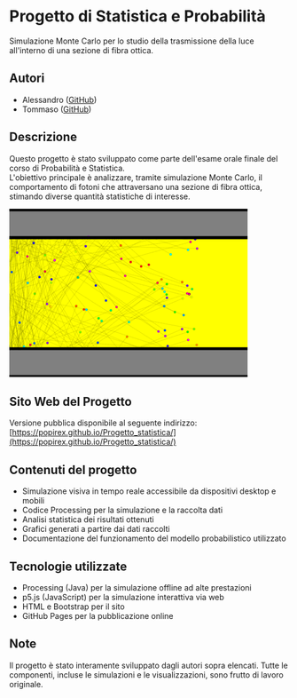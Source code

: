 # Progetto di Statistica e Probabilità

Simulazione Monte Carlo per lo studio della trasmissione della luce all'interno di una sezione di fibra ottica.

## Autori
- Alessandro ([GitHub](https://github.com/Popirex))
- Tommaso ([GitHub](https://github.com/Lanetto))

## Descrizione
Questo progetto è stato sviluppato come parte dell'esame orale finale del corso di Probabilità e Statistica.  
L'obiettivo principale è analizzare, tramite simulazione Monte Carlo, il comportamento di fotoni che attraversano una sezione di fibra ottica, stimando diverse quantità statistiche di interesse.

![Anteprima simulazione](immagini/immagine_simulazione.png)

## Sito Web del Progetto
Versione pubblica disponibile al seguente indirizzo:  
[https://popirex.github.io/Progetto_statistica/](https://popirex.github.io/Progetto_statistica/)

## Contenuti del progetto
- Simulazione visiva in tempo reale accessibile da dispositivi desktop e mobili
- Codice Processing per la simulazione e la raccolta dati
- Analisi statistica dei risultati ottenuti
- Grafici generati a partire dai dati raccolti
- Documentazione del funzionamento del modello probabilistico utilizzato

## Tecnologie utilizzate
- Processing (Java) per la simulazione offline ad alte prestazioni
- p5.js (JavaScript) per la simulazione interattiva via web
- HTML e Bootstrap per il sito
- GitHub Pages per la pubblicazione online

## Note
Il progetto è stato interamente sviluppato dagli autori sopra elencati. Tutte le componenti, incluse le simulazioni e le visualizzazioni, sono frutto di lavoro originale.
